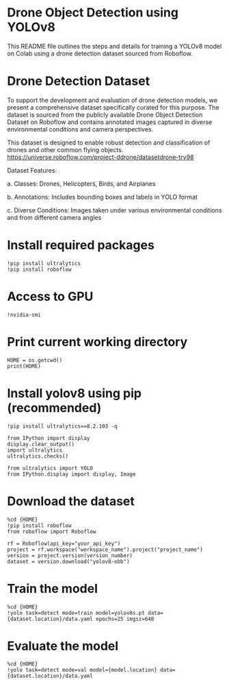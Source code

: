 # Drone Object Detection using YOLOv8
This README file outlines the steps and details for training a YOLOv8 model on Colab using a drone detection dataset sourced from Roboflow.

# Drone Detection Dataset

To support the development and evaluation of drone detection models, we present a comprehensive dataset specifically curated for this purpose. The dataset is sourced from the publicly available Drone Object Detection Dataset on Roboflow and contains annotated images captured in diverse environmental conditions and camera perspectives.

This dataset is designed to enable robust detection and classification of drones and other common flying objects.
https://universe.roboflow.com/project-ddrone/datasetdrone-trv98

Dataset Features:

a. Classes: Drones, Helicopters, Birds, and Airplanes

b. Annotations: Includes bounding boxes and labels in YOLO format

c. Diverse Conditions: Images taken under various environmental conditions and from different camera angles



# Install required packages
```
!pip install ultralytics
!pip install roboflow
```

# Access to GPU
```
!nvidia-smi
```

# Print current working directory
```import os
HOME = os.getcwd()
print(HOME)
```
# Install yolov8 using pip (recommended)
```
!pip install ultralytics==8.2.103 -q

from IPython import display
display.clear_output()
import ultralytics
ultralytics.checks()

from ultralytics import YOLO
from IPython.display import display, Image
```
# Download the dataset
```
%cd {HOME}
!pip install roboflow
from roboflow import Roboflow

rf = Roboflow(api_key="your_api_key")
project = rf.workspace("workspace_name").project("project_name")
version = project.version(version_number)
dataset = version.download("yolov8-obb")
```
# Train the model
```
%cd {HOME}
!yolo task=detect mode=train model=yolov8s.pt data={dataset.location}/data.yaml epochs=25 imgsz=640
```

# Evaluate the model

```
%cd {HOME}
!yolo task=detect mode=val model={model.location} data={dataset.location}/data.yaml
```
